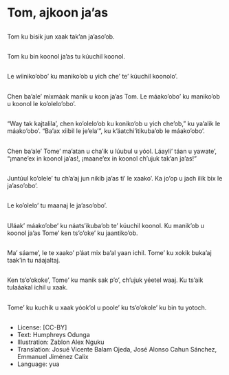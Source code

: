 # Tom, ajkoon ja’as

##
Tom ku bisik jun xaak tak’an ja’aso’ob.

##
Tom ku bin koonol ja’as tu kúuchil koonol.

##
Le wíiniko’obo’ ku maniko’ob u yich che’ te’ kúuchil koonolo’.

##
Chen ba’ale’ mixmáak manik u koon ja’as Tom. Le máako’obo’ ku maniko’ob u koonol le ko’olelo’obo’.

##
“Way tak kajtalila’, chen ko’olelo’ob ku koniko’ob u yich che’ob,” ku ya’alik le máako’obo’. “Ba’ax xiibil le je’ela’”, ku k’áatchi’itikuba’ob le máako’obo’.

##
Chen ba’ale’ Tome’ ma’atan u cha’ik u lúubul u yóol. Láayli’ táan u yawate’, “¡mane’ex in koonol ja’as!, ¡maane’ex in koonol ch’ujuk tak’an ja’as!”

##
Juntúul ko’olele’ tu ch’a’aj jun nikib ja’as ti’ le xaako’. Ka jo’op u jach ilik bix le ja’aso’obo’.

##
Le ko’olelo’ tu maanaj le ja’aso’obo’.

##
Uláak’ máako’obe’ ku náats’ikuba’ob te’ kúuchil koonol. Ku manik’ob u koonol ja’as Tome’ ken ts’o’oke’ ku jaantiko’ob.

##
Ma’ sáame’, le te xaako’ p’áat mix ba’al yaan ichil. Tome’ ku xokik buka’aj taak’in tu náajaltaj.

##
Ken ts’o’okoke’, Tome’ ku manik sak p’o’, ch’ujuk yéetel waaj. Ku ts’aik tulaáakal ichil u xaak.

##
Tome’ ku kuchik u xaak yóok’ol u poole’ ku ts’o’okole’ ku bin tu yotoch.

##
* License: [CC-BY]
* Text: Humphreys Odunga
* Illustration: Zablon Alex Nguku
* Translation: Josué Vicente Balam Ojeda, José Alonso Cahun Sánchez, Emmanuel Jiménez Calix
* Language: yua
